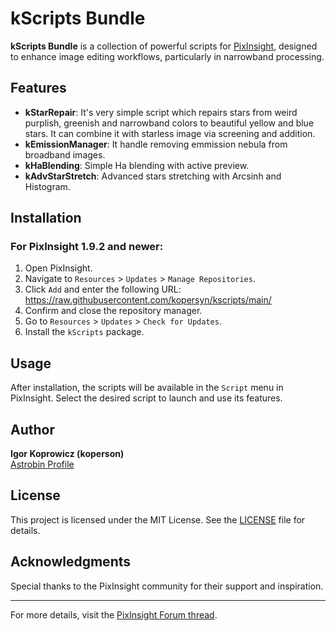 # kScripts Bundle

**kScripts Bundle** is a collection of powerful scripts for [PixInsight](https://pixinsight.com/), designed to enhance image editing workflows, particularly in narrowband processing.

## Features

- **kStarRepair**: It's very simple script which repairs stars from weird purplish, greenish and narrowband colors to beautiful yellow and blue stars. It can combine it with starless image via screening and addition.
- **kEmissionManager**: It handle removing emmission nebula from broadband images.
- **kHaBlending**: Simple Ha blending with active preview.
- **kAdvStarStretch**: Advanced stars stretching with Arcsinh and Histogram.

## Installation

### For PixInsight 1.9.2 and newer:
1. Open PixInsight.
2. Navigate to `Resources` > `Updates` > `Manage Repositories`.
3. Click `Add` and enter the following URL: https://raw.githubusercontent.com/kopersyn/kscripts/main/
4. Confirm and close the repository manager.
5. Go to `Resources` > `Updates` > `Check for Updates`.
6. Install the `kScripts` package.

## Usage

After installation, the scripts will be available in the `Script` menu in PixInsight. Select the desired script to launch and use its features.

## Author

**Igor Koprowicz (koperson)**  
[Astrobin Profile](https://www.astrobin.com/users/koperson/)

## License

This project is licensed under the MIT License. See the [LICENSE](https://github.com/kopersyn/kscripts/blob/main/LICENSE) file for details.

## Acknowledgments

Special thanks to the PixInsight community for their support and inspiration.

---

For more details, visit the [PixInsight Forum thread](https://pixinsight.com/forum/index.php?threads/new-scripts-kscripts-bundle.24839/).


